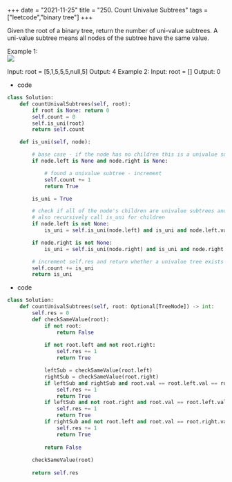 +++ 
date = "2021-11-25"
title = "250. Count Univalue Subtrees"
tags = ["leetcode","binary tree"]
+++

Given the root of a binary tree, return the number of uni-value subtrees.
A uni-value subtree means all nodes of the subtree have the same value.
 
Example 1:  
![](https://assets.leetcode.com/uploads/2020/08/21/unival_e1.jpg)

Input: root = [5,1,5,5,5,null,5] Output: 4 
Example 2:
Input: root = [] Output: 0

- code
```py
class Solution:
    def countUnivalSubtrees(self, root):
        if root is None: return 0
        self.count = 0
        self.is_uni(root)
        return self.count

    def is_uni(self, node):

        # base case - if the node has no children this is a univalue subtree
        if node.left is None and node.right is None:

            # found a univalue subtree - increment
            self.count += 1
            return True

        is_uni = True

        # check if all of the node's children are univalue subtrees and if they have the same value
        # also recursively call is_uni for children
        if node.left is not None:
            is_uni = self.is_uni(node.left) and is_uni and node.left.val == node.val

        if node.right is not None:
            is_uni = self.is_uni(node.right) and is_uni and node.right.val == node.val

        # increment self.res and return whether a univalue tree exists here
        self.count += is_uni
        return is_uni
```
- code
```py
class Solution:
    def countUnivalSubtrees(self, root: Optional[TreeNode]) -> int:
        self.res = 0
        def checkSameValue(root):
            if not root:
                return False
            
            if not root.left and not root.right:
                self.res += 1
                return True

            leftSub = checkSameValue(root.left)
            rightSub = checkSameValue(root.right)
            if leftSub and rightSub and root.val == root.left.val == root.right.val:
                self.res += 1
                return True
            if leftSub and not root.right and root.val == root.left.val:
                self.res += 1
                return True
            if rightSub and not root.left and root.val == root.right.val:
                self.res += 1
                return True
            
            return False
        
        checkSameValue(root)
        
        return self.res
```
